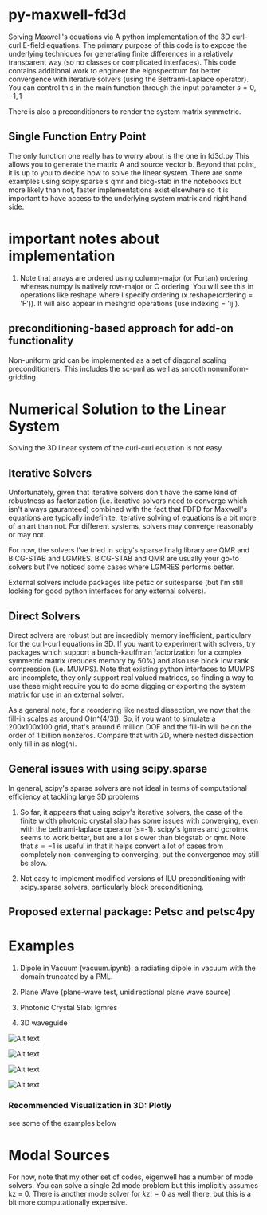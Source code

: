 # py-maxwell-fd3d
Solving Maxwell's equations via A python implementation of the 3D curl-curl E-field equations. The primary purpose of this code is to expose the underlying techniques for generating finite differences in a relatively transparent way (so no classes or complicated interfaces). This code contains additional work to engineer the eignspectrum for better convergence with iterative solvers (using the Beltrami-Laplace operator). You can control this in the main function through the input parameter $s = {0,-1,1}$

There is also a preconditioners to render the system matrix symmetric.

## Single Function Entry Point
The only function one really has to worry about is the one in fd3d.py This allows you to generate the matrix A and source vector b. Beyond that point, it is up to you to decide how to solve the linear system. There are some examples using scipy.sparse's qmr and bicg-stab in the notebooks but more likely than not, faster implementations exist elsewhere so it is important to have access to the underlying system matrix and right hand side. 

# important notes about implementation
1. Note that arrays are ordered using column-major (or Fortan) ordering whereas numpy is natively row-major or C ordering. You will see this in operations like reshape where I specify ordering (x.reshape(ordering = 'F')). It will also appear in meshgrid operations (use indexing = 'ij'). 

## preconditioning-based approach for add-on functionality
Non-uniform grid can be implemented as a set of diagonal scaling preconditioners. This includes the sc-pml as well as smooth nonuniform-gridding


# Numerical Solution to the Linear System
Solving the 3D linear system of the curl-curl equation is not easy. 


## Iterative Solvers
Unfortunately, given that iterative solvers don't have the same kind of robustness as factorization (i.e. iterative solvers need to converge which isn't always gauranteed) combined with the fact that FDFD for Maxwell's equations are typically indefinite, iterative solving of equations is a bit more of an art than not. For different systems, solvers may converge reasonably or may not. 

For now, the solvers I've tried in scipy's sparse.linalg library are QMR and BICG-STAB and LGMRES. BICG-STAB and QMR are usually your go-to solvers but I've noticed some cases where LGMRES performs better.

External solvers include packages like petsc or suitesparse (but I'm still looking for good python interfaces for any external solvers).

## Direct Solvers
Direct solvers are robust but are incredibly memory inefficient, particulary for the curl-curl equations in 3D. If you want to experiment with solvers, try packages which support a bunch-kauffman factorization for a complex symmetric matrix (reduces memory by 50%) and also use block low rank compression (i.e. MUMPS). Note that existing python interfaces to MUMPS are incomplete, they only support real valued matrices, so finding a way to use these might require you to do some digging or exporting the system matrix for use in an external solver.

As a general note, for a reordering like nested dissection, we now that the fill-in scales as around O(n^(4/3)). So, if you want to simulate a 200x100x100 grid, that's around 6 million DOF and the fill-in will be on the order of 1 billion nonzeros. Compare that with 2D, where nested dissection only fill in as nlog(n).

## General issues with using scipy.sparse
In general, scipy's sparse solvers are not ideal in terms of computational efficiency at tackling large 3D problems

1. So far, it appears that using scipy's iterative solvers, the case of the finite width photonic crystal slab has some issues with converging, even with the beltrami-laplace operator (s=-1). scipy's lgmres and gcrotmk seems to work better, but are a lot slower than bicgstab or qmr. Note that $s=-1$ is useful in that it helps convert a lot of cases from completely non-converging to converging, but the convergence may still be slow.

3. Not easy to implement modified versions of ILU preconditioning with scipy.sparse solvers, particularly block preconditioning.

## Proposed external package: Petsc and petsc4py


# Examples

1. Dipole in Vacuum (vacuum.ipynb): a radiating dipole in vacuum with the domain truncated by a PML.

2. Plane Wave (plane-wave test, unidirectional plane wave source)

3. Photonic Crystal Slab: lgmres

4. 3D waveguide

![Alt text](./img/vacuum_slices.png?raw=true "Title")

![Alt text](./img/phc_slab_slices.png?raw=true "Title")

![Alt text](./img/cylindrical_waveguide_Ex.png?raw=true "Title")

![Alt text](./img/3d_waveguide_abs_slice.png?raw=true "Title")



### Recommended Visualization in 3D: Plotly
see some of the examples below

# Modal Sources
For now, note that my other set of codes, eigenwell has a number of mode solvers. You can solve a single 2d mode problem but this implicitly assumes kz = 0. There is another mode solver for $kz!=0$ as well there, but this is a bit more computationally expensive.


